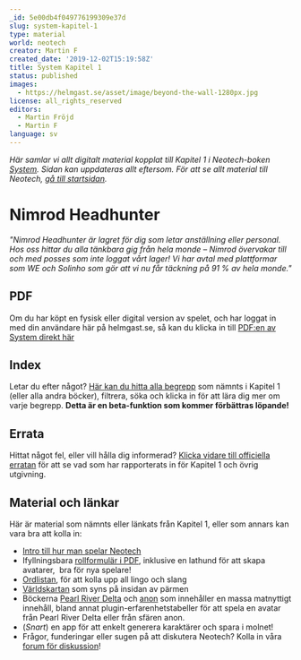 ```yaml
---
_id: 5e00db4f049776199309e37d
slug: system-kapitel-1
type: material
world: neotech
creator: Martin F
created_date: '2019-12-02T15:19:58Z'
title: System Kapitel 1
status: published
images:
  - https://helmgast.se/asset/image/beyond-the-wall-1280px.jpg
license: all_rights_reserved
editors:
  - Martin Fröjd
  - Martin F
language: sv
---
```

_Här samlar vi allt digitalt material kopplat till Kapitel 1 i Neotech-boken [System](https://webshop.helmgast.se/neotech/neotech-edge-system.html). Sidan kan uppdateras allt eftersom. För att se allt material till Neotech, [gå till startsidan](https://helmgast.se/neotech)._

Nimrod Headhunter
=================

_"Nimrod Headhunter är lagret för dig som letar anställning eller personal. Hos oss hittar du alla tänkbara gig från hela monde – Nimrod övervakar till och med posses som inte loggat vårt lager! Vi har avtal med plattformar som WE och Solinho som gör att vi nu får täckning på 91 % av hela monde."_

PDF
---

Om du har köpt en fysisk eller digital version av spelet, och har loggat in med din användare här på helmgast.se, så kan du klicka in till [PDF:en av System direkt här](https://helmgast.se/asset/download/neotech/neo-1337/system-flattened.pdf)

Index
-----

Letar du efter något? [Här kan du hitta alla begrepp](https://helmgast.se/neotech/topics/?view=index) som nämnts i Kapitel 1 (eller alla andra böcker), filtrera, söka och klicka in för att lära dig mer om varje begrepp. **Detta är en beta-funktion som kommer förbättras löpande!**

Errata
------

Hittat något fel, eller vill hålla dig informerad? [Klicka vidare till officiella erratan](https://helmgast.se/neotech/neotech-errata) för att se vad som har rapporterats in för Kapitel 1 och övrig utgivning.

Material och länkar
-------------------

Här är material som nämnts eller länkats från Kapitel 1, eller som annars kan vara bra att kolla in:

*   [Intro till hur man spelar Neotech](https://helmgast.se/neotech/hur-spelar-man-neotech)
*   Ifyllningsbara [rollformulär i PDF](https://helmgast.se/neotech/neotech-rollformular), inklusive en lathund för att skapa avatarer,  bra för nya spelare!
*   [Ordlistan](https://helmgast.se/neotech/ordlista), för att kolla upp all lingo och slang
*   [Världskartan](https://lore.pub/+nevarld) som syns på insidan av pärmen
*   Böckerna [Pearl River Delta](https://webshop.helmgast.se/neotech/neotech-edge-pearl-river-delta.html) och [anon](https://webshop.helmgast.se/neotech/neotech-edge-anon.html) som innehåller en massa matnyttigt innehåll, bland annat plugin-erfarenhetstabeller för att spela en avatar från Pearl River Delta eller från sfären anon.
*   (_Snart_) en app för att enkelt generera karaktärer och spara i molnet!
*   Frågor, funderingar eller sugen på att diskutera Neotech? Kolla in våra [forum för diskussion](https://lore.pub/+neforum)!

